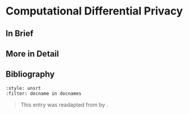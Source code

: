 # Computational Differential Privacy

## In Brief

## More in Detail


## Bibliography
```{bibliography}
:style: unsrt
:filter: docname in docnames
```

> This entry was readapted from *<reference>* by <authors>.
